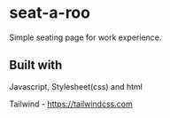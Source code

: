 # seat-a-roo

Simple seating page for work experience.

## Built with

Javascript, Stylesheet(css) and html

Tailwind - https://tailwindcss.com
